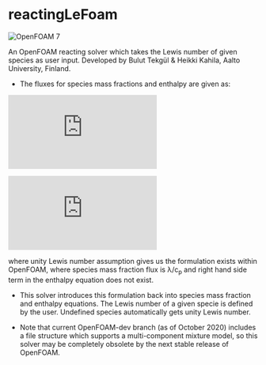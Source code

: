 # reactingLeFoam
![OpenFOAM 7](https://img.shields.io/badge/OpenFOAM-7-brightgreen.svg)

An OpenFOAM reacting solver which takes the Lewis number of given species as user input. Developed by Bulut Tekgül & Heikki Kahila, Aalto University, Finland.

* The fluxes for species mass fractions and enthalpy are given as:

![equation](https://latex.codecogs.com/png.latex?%5Csmall%20F_i%20%3D%20m%20Y_i%20-%20%5Cfrac%7B%5Clambda%7D%7BLe_i%20c_p%7D%5Cfrac%7B%5Cpartial%20Y_i%7D%7B%5Cpartial%20s%7D)

![equation](https://latex.codecogs.com/png.latex?%5Csmall%20F_h%20%3D%20mh%20-%20%5Cfrac%7B%5Clambda%7D%7Bc_p%7D%5Cfrac%7B%5Cpartial%20h%7D%7B%5Cpartial%20s%7D%20-%20%5Cfrac%7B%5Clambda%7D%7Bc_p%7D%5Csum_%7Bi%3D1%7D%5E%7BN_s%7D%20%5Cleft%20%28%5Cfrac%7B1%7D%7BLe_i%7D%20-%201%20%5Cright%20%29%20h_i%20%5Cfrac%7B%5Cpartial%20Y_i%7D%7B%5Cpartial%20s%7D)

where unity Lewis number assumption gives us the formulation exists within OpenFOAM, where species mass fraction flux is λ/c<sub>p</sub> and right hand side term in the enthalpy equation does not exist.

* This solver introduces this formulation back into species mass fraction and enthalpy equations. The Lewis number of a given specie is defined by the user. Undefined species automatically gets unity Lewis number.

* Note that current OpenFOAM-dev branch (as of October 2020) includes a file structure which supports a multi-component mixture model, so this solver may be completely obsolete by the next stable release of OpenFOAM.



